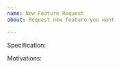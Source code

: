 ```yaml
---
name: New Feature Request
about: Request new feature you want

---
```


<!--
Please note we will close your issue without comment if you delete, do not read or do not fill out the issue checklist below and provide ALL the requested information. If you repeatedly fail to use the issue template, we will block you from ever submitting issues to this repository again.

1. Explain feature specification to follow 'Specification:'
    * What kind of behavior is expected?
    * Optionally, how we change the codes?
2. Explain some motivations to follow 'Motivations:'
    * Why do you want it?
    * Is there any other solution?  Why choose it?
-->

Specification:

Motivations:
